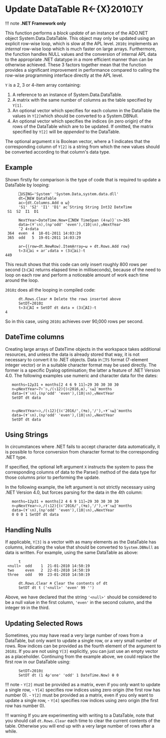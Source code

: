 
<!-- Hidden search keywords -->
<div style="display: none;">
  2010⌶
</div>

<h1 class="heading"><span class="name">Update DataTable</span> <span class="command">R←{X}2010⌶Y</span></h1>

!!! note
    **.NET Framework only**

This function performs a *block update* of an instance of the ADO.NET object System.Data.DataTable. This object may only be updated using an explicit row-wise loop, which is slow at the APL level. `2010⌶` implements an *internal* row-wise loop which is much faster on large arrays. Furthermore, the function handles NULL values and the conversion of internal APL data to the appropriate .NET datatype in a more efficient manner than can be otherwise achieved. These 3 factors together mean that the function provides a significant improvement in performance compared to calling the row-wise programming interface directly at the APL level.

`Y` is a 2, 3 or 4-item array containing:

1. A reference to an instance of System.Data.DataTable.
2. A matrix with the same number of columns as the table specified by `Y[1]`.
3. An optional vector which specifies for each column in the DataTable the values in `Y[2]`which should be converted to a System.DBNull.
4. An optional vector which specifies the indices (in zero origin) of the rows of the DataTable which are to be updated. If omitted, the matrix specified by `Y[2]` will be *appended* to the DataTable.

The optional argument `X` is  Boolean vector, where a 1 indicates that the corresponding column of  `Y[2]` is a string from which the new values  should be converted according to that column's data type.

<h2 class="example">Example</h2>

Shown firstly for comparison is the type of code that is required to update a DataTable by looping:
```apl
      ⎕USING←'System' 'System.Data,system.data.dll'
      dt←⎕NEW DataTable
      ac←{dt.Columns.Add ⍺ ⍵}
      'S1' 'S2' 'I1' 'D1' ac¨String String Int32 DateTime
 S1  S2  I1  D1
 
      NextYear←DateTime.Now+{⎕NEW TimeSpan (4↑⍵)}¨⍳n←365
      data←(⍕¨⍳n),(n⍴'odd' 'even'),(10|⍳n),⍪NextYear
      ¯2 4↑data
 364  even  4  18-01-2011 14:03:29 
 365  odd   5  19-01-2011 14:03:29 
 
      ar←{(row←dt.NewRow).ItemArray←⍵ ⋄ dt.Rows.Add row}
      t←3⊃⎕ai ⋄ ar¨↓data ⋄ (3⊃⎕ai)-t
449
```

This result shows that this code can only insert roughly 800 rows per second (`3⊃⎕AI` returns elapsed time in milliseconds), because of the need to loop on each row and perform a noticeable amount of work each time around the loop.

`2010⌶` does all the looping in compiled code:
```apl
      dt.Rows.Clear ⍝ Delete the rows inserted above
      SetDT←2010⌶
      t←3⊃⎕AI ⋄ SetDT dt data ⋄ (3⊃⎕AI)-t
4
```

So in this case, using `2010⌶` achieves over 90,000 rows per second.

## DateTime columns

Creating large arrays of DateTime objects in the workspace takes additional resources, and unless the data is already stored that way, it is not necessary to convert it to .NET objects. Data in `⎕TS` format (7-element integer vector) or in a suitable character format may be used directly. The former is a specific Dyalog optimisation; the latter a feature of .NET Version 4.0. The following examples use numeric and character data for the dates:
```apl
   months←12⍴31 ⋄ months[2 4 6 9 11]←29 30 30 30 30
   n←⍴NextYear←7↑¨⊃,/(⍳12){(⊂2016,⍺),¨⍳⍵}¨months
   data←(⍕¨⍳n),(n⍴'odd' 'even'),(10|⍳n),⍪NextYear
   SetDT dt data

```
```apl
    
   n←⍴NextYear←⊃,/(⍳12){(⊂'2016/',(⍕⍺),'/'),∘⍕¨⍳⍵}¨months
   data←(⍕¨⍳n),(n⍴'odd' 'even'),(10|⍳n),⍪NextYear
   SetDT dt data

```

## Using Strings

In circumstances where .NET fails to accept character data automatically, it is possible to force conversion from character format to the corresponding .NET type.

If specified, the optional left argument `X` instructs the system to pass the corresponding columns of data to the Parse() method of the data type for those columns prior to performing the update.

In the following example, the left argument is not strictly necessary using .NET Version 4.0, but  forces parsing for the data in the 4th column:
```apl
   months←12⍴31 ⋄ months[2 4 6 9 11]←29 30 30 30 30
   n←⍴NextYear←⊃,/(⍳12){(⊂'2016/',(⍕⍺),'/'),∘⍕¨⍳⍵}¨months
   data←(⍕¨⍳n),(n⍴'odd' 'even'),(10|⍳n),⍪NextYear
   0 0 0 1 SetDT dt data

```

## Handling Nulls

If applicable, `Y[3]`  is a vector with as many elements as the DataTable has columns, indicating the value that should be converted to `System.DBNull` as data is written. For example, using the same DataTable as above:
```apl
      t
 <null>  odd    1  21-01-2010 14:50:19 
 two     even   2  22-01-2010 14:50:19 
 three   odd   99  23-01-2010 14:50:19
 
      dt.Rows.Clear ⍝ Clear the contents of dt
      SetDT dt t ('<null>' 'even' 99 '')
```

Above, we have declared that the string `'<null>'` should be considered to be a null value in the first column, `'even'` in the second column, and the integer `99` in the third.

## Updating Selected Rows

Sometimes, you may have read a very large number of rows from a DataTable, but only want to update a single row, or a very small number of rows. Row indices can be provided as the fourth element of the argument to `2010⌶`. If you are not using `Y[3]` explicitly, you can just use an empty vector as a placeholder. Continuing from the example above, we could replace the first row in our DataTable using:
```apl
      SetDT←2010⌶
      SetDT dt (1 4⍴'one' 'odd' 1 DateTime.Now) ⍬ 0
```

!!! note
    - `Y[2]` must be provided as a matrix, even if you only want to update a single row, 
    - `Y[4]` specifies row indices using zero origin (the first row has number 0).
    - `Y[2]` must be provided as a matrix, even if you only want to update a single row, 
    - `Y[4]` specifies row indices using zero origin (the first row has number 0).

!!! warning
    If you are experimenting with writing to a DataTable, note that you should call `dt.Rows.Clear` each time to clear the current contents of the table. Otherwise you will end up with a very large number of rows after a while.




